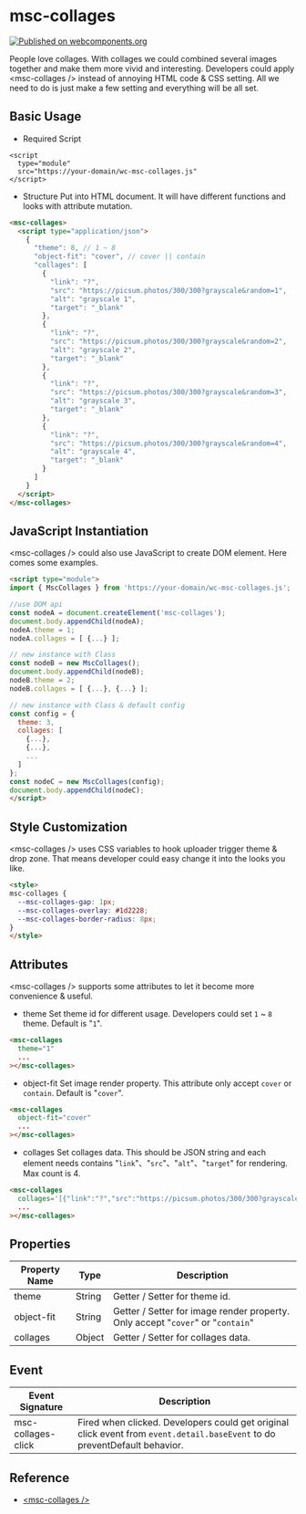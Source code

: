 # msc-collages
[![Published on webcomponents.org](https://img.shields.io/badge/webcomponents.org-published-blue.svg)](https://www.webcomponents.org/element/msc-collages)

People love collages. With collages we could combined several images together and make them more vivid and interesting. Developers could apply &lt;msc-collages /> instead of annoying HTML code &amp; CSS setting. All we need to do is just make a few setting and everything will be all set. 

## Basic Usage

- Required Script
```
<script 
  type="module"
  src="https://your-domain/wc-msc-collages.js"
</script>
```

- Structure
Put <msc-collages /> into HTML document. It will have different functions and looks with attribute mutation.
```html
<msc-collages>
  <script type="application/json">
    {
      "theme": 8, // 1 ~ 8
      "object-fit": "cover", // cover || contain
      "collages": [
        {
          "link": "?",
          "src": "https://picsum.photos/300/300?grayscale&random=1",
          "alt": "grayscale 1",
          "target": "_blank"
        },
        {
          "link": "?",
          "src": "https://picsum.photos/300/300?grayscale&random=2",
          "alt": "grayscale 2",
          "target": "_blank"
        },
        {
          "link": "?",
          "src": "https://picsum.photos/300/300?grayscale&random=3",
          "alt": "grayscale 3",
          "target": "_blank"
        },
        {
          "link": "?",
          "src": "https://picsum.photos/300/300?grayscale&random=4",
          "alt": "grayscale 4",
          "target": "_blank"
        }
      ]
    }
  </script>
</msc-collages>
```

## JavaScript Instantiation
&lt;msc-collages /&gt; could also use JavaScript to create DOM element. Here comes some examples.
```html
<script type="module">
import { MscCollages } from 'https://your-domain/wc-msc-collages.js';

//use DOM api
const nodeA = document.createElement('msc-collages');
document.body.appendChild(nodeA);
nodeA.theme = 1;
nodeA.collages = [ {...} ];

// new instance with Class
const nodeB = new MscCollages();
document.body.appendChild(nodeB);
nodeB.theme = 2;
nodeB.collages = [ {...}, {...} ];

// new instance with Class & default config
const config = {
  theme: 3,
  collages: [
    {...},
    {...},
    ...
  ]
};
const nodeC = new MscCollages(config);
document.body.appendChild(nodeC);
</script>
```

## Style Customization
&lt;msc-collages /&gt; uses CSS variables to hook uploader trigger theme & drop zone. That means developer could easy change it into the looks you like.
```html
<style>
msc-collages {
  --msc-collages-gap: 1px;
  --msc-collages-overlay: #1d2228;
  --msc-collages-border-radius: 8px;
}
</style>
```

## Attributes
&lt;msc-collages /&gt; supports some attributes to let it become more convenience & useful.

- theme
Set theme id for different usage. Developers could set `1` ~ `8` theme. Default is "`1`".
```html
<msc-collages
  theme="1"
  ...
></msc-collages>
```

- object-fit
Set image render property. This attribute only accept `cover` or `contain`. Default is "`cover`".
```html
<msc-collages
  object-fit="cover"
  ...
></msc-collages>
```

- collages
Set collages data. This should be JSON string and each element needs contains "`link`"、"`src`"、"`alt`"、"`target`" for rendering. Max count is 4.
```html
<msc-collages
  collages='[{"link":"?","src":"https://picsum.photos/300/300?grayscale&random=1","alt":"grayscale 1","target":"_blank"}]'
  ...
></msc-collages>
```

## Properties

| Property Name | Type | Description |
| ----------- | ----------- | ----------- |
| theme | String | Getter / Setter for theme id. |
| object-fit | String | Getter / Setter for image render property. Only accept "`cover`" or "`contain`" |
| collages | Object | Getter / Setter for collages data. |

## Event

| Event Signature | Description |
| ----------- | ----------- |
| msc-collages-click | Fired when <msc-collages /> clicked. Developers could get original click event from `event.detail.baseEvent` to do preventDefault behavior. |

## Reference
- [&lt;msc-collages /&gt;](https://blog.lalacube.com/mei/webComponent_msc-collages.html)
